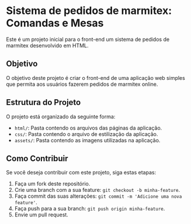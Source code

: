 # Sistema de pedidos de marmitex: Comandas e Mesas

Este é um projeto inicial para o front-end um sistema de pedidos de marmitex desenvolvido em HTML.

## Objetivo

O objetivo deste projeto é criar o front-end de uma aplicação web simples que permita aos usuários fazerem pedidos de marmitex online.

## Estrutura do Projeto

O projeto está organizado da seguinte forma:

- `html/`: Pasta contendo os arquivos das páginas da aplicação.
- `css/`: Pasta contendo o arquivo de estilização da aplicação.
- `assets/`: Pasta contendo as imagens utilizadas na aplicação.

## Como Contribuir

Se você deseja contribuir com este projeto, siga estas etapas:

1. Faça um fork deste repositório.
2. Crie uma branch com a sua feature: `git checkout -b minha-feature`.
3. Faça commit das suas alterações: `git commit -m 'Adicione uma nova feature'`.
4. Faça push para a sua branch: `git push origin minha-feature`.
5. Envie um pull request.
